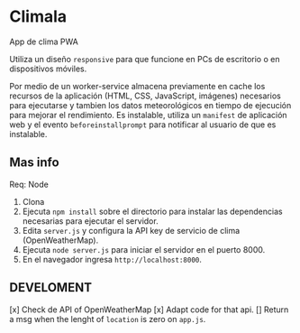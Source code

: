 # Climala

App de clima PWA

Utiliza un diseño `responsive` para que funcione en PCs de escritorio o en dispositivos móviles.

Por medio de un worker-service almacena previamente en cache los recursos de la aplicación
  (HTML, CSS, JavaScript, imágenes) necesarios para ejecutarse y tambien los datos meteorológicos
  en tiempo de ejecución para mejorar el rendimiento.
 Es instalable, utiliza un `manifest` de aplicación web y el evento `beforeinstallprompt`
  para notificar al usuario de que es instalable.


## Mas info
Req: Node

1) Clona 
2) Ejecuta `npm install` sobre el directorio para instalar las dependencias necesarias para ejecutar el servidor.
3) Edita `server.js` y configura la API key de servicio de clima (OpenWeatherMap).
4) Ejecuta `node server.js` para iniciar el servidor en el puerto 8000.
5) En el navegador ingresa `http://localhost:8000`.

## DEVELOMENT

[x] Check de API of OpenWeatherMap
[x] Adapt code for that api.
[] Return a msg when the lenght of `location` is zero on `app.js`. 
